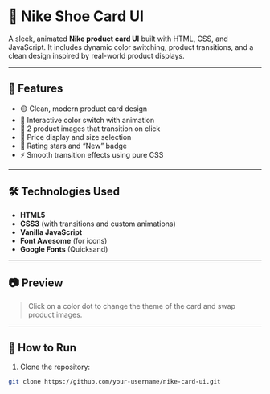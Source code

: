 # 👟 Nike Shoe Card UI

A sleek, animated **Nike product card UI** built with HTML, CSS, and JavaScript. It includes dynamic color switching, product transitions, and a clean design inspired by real-world product displays.

---

## 🧩 Features

- 🟡 Clean, modern product card design
- 🎨 Interactive color switch with animation
- 👟 2 product images that transition on click
- 💸 Price display and size selection
- 🌟 Rating stars and “New” badge
- ⚡ Smooth transition effects using pure CSS

---

## 🛠 Technologies Used

- **HTML5**
- **CSS3** (with transitions and custom animations)
- **Vanilla JavaScript**
- **Font Awesome** (for icons)
- **Google Fonts** (Quicksand)

---

## 📷 Preview

> Click on a color dot to change the theme of the card and swap product images.

---

## 🚀 How to Run

1. Clone the repository:

```bash
git clone https://github.com/your-username/nike-card-ui.git
